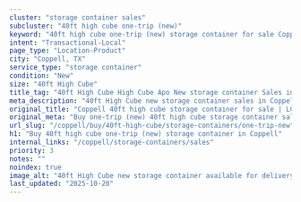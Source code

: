 ```yaml
---
cluster: "storage container sales"
subcluster: "40ft high cube one-trip (new)"
keyword: "40ft high cube one-trip (new) storage container for sale Coppell, TX"
intent: "Transactional-Local"
page_type: "Location-Product"
city: "Coppell, TX"
service_type: "storage container"
condition: "New"
size: "40ft High Cube"
title_tag: "40ft High Cube High Cube Apo New storage container Sales in Coppell | LC Container"
meta_description: "40ft High Cube new storage container sales in Coppell. High cube containers with extra height. Fast delivery, competitive pricing. Serving storage containers area. Quote ID: JL6. Call (214) 524-4168 for your free quote today."
original_title: "Coppell 40ft high cube storage container for sale | LC"
original_meta: "Buy one-trip (new) 40ft high cube storage container sale with local delivery in Coppell, TX. LC Container — local Since 2003. Request a fast quote today."
url_slug: "/coppell/buy/40ft-high-cube/storage-containers/one-trip-new"
h1: "Buy 40ft high cube one-trip (new) storage container in Coppell"
internal_links: "/coppell/storage-containers/sales"
priority: 3
notes: ""
noindex: true
image_alt: "40ft High Cube new storage container available for delivery in Coppell"
last_updated: "2025-10-20"
---
```


<!-- TODO: Add unique city/inventory copy, images, and internal links here. -->
